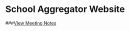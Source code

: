 # School Aggregator Website

###[View Meeting Notes](https://github.com/Aayush-N/SchoolAggregator/blob/master/notes.md)